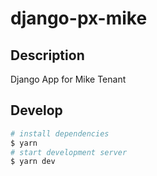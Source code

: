 # django-px-mike

## Description

Django App for Mike Tenant

## Develop

```bash
# install dependencies
$ yarn
# start development server
$ yarn dev
```
